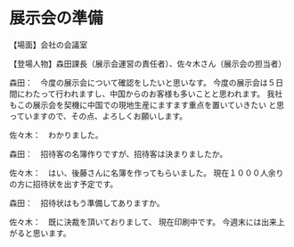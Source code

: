 # 展示会の準備

【場面】会社の会議室

【登場人物】森田課長（展示会運営の責任者）、佐々木さん（展示会の担当者）

森田：　今度の展示会について確認をしたいと思いなす。
今度の展示会は５日間にわたって行われますし、中国からのお客様も多いことと思われます。
我社もこの展示会を契機に中国での現地生産にますます重点を置いていきたい
と思っていますので、その点、よろしくお願いします。

佐々木：　わかりました。

森田：　招待客の名簿作りですが、招待客は決まりましたか。

佐々木：　はい、後藤さんに名簿を作ってもらいました。
現在１０００人余りの方に招待状を出す予定です。

森田：　招待状はもう準備してありますか。

佐々木：　既に決裁を頂いておりまして、
現在印刷中です。
今週末には出来上がると思います。
